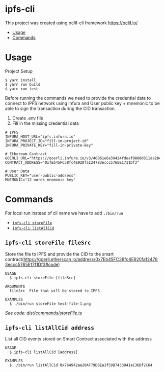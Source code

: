 # ipfs-cli

This project was created using oclif-cli framework
https://oclif.io/

<!-- toc -->

- [Usage](#usage)
- [Commands](#commands)
<!-- tocstop -->

# Usage

Project Setup

```sh-session
$ yarn install
$ yarn run build
$ yarn run test
```

Before running the commands we need to provide the credential data to connect to IPFS network using Infura and User public key + mnemonic to be able to sign the transaction during the CID transaction.

1. Create .env file
2. Fill in the missing credential data

```sh-session
# IPFS
INFURA_HOST_URL="ipfs.infura.io"
INFURA_PROJECT_ID="fill-in-project-id"
INFURA_PRIVATE_KEY="fill-in-private-key"

# Ethereum Contract
GOERLI_URL="https://goerli.infura.io/v3/40861e6a38424fdeaf9888d011aa284c"
CONTRACT_ADDRESS="0x7Eb45FC38fc4E920fa124783eccc5765E1711Df3"

# User Data
PUBLIC_KEY="user-public-address"
MNEMONIC="12 words mnemonic key"
```

# Commands

<!-- commands -->

For local run instead of cli name we have to add `./bin/run`

- [`ipfs-cli storeFile`](#ipfs-cli-hello-person)
- [`ipfs-cli listAllCid`](#ipfs-cli-hello-world)

## `ipfs-cli storeFile fileSrc`

Store the file to IPFS and provide the CID to the smart contract(https://goerli.etherscan.io/address/0x7Eb45FC38fc4E920fa124783eccc5765E1711Df3#code)

```
USAGE
  $ ipfs-cli storeFile [fileSrc]

ARGUMENTS
  fileSrc  File that will be stored to IPFS

EXAMPLES
  $ ./bin/run storeFile test-file-1.png
```

_See code: [dist/commands/storeFile.ts](https://github.com/Lykhoyda/ipfs-cli/blob/master/src/commands/storeFile.ts)_

## `ipfs-cli listAllCid address`

List all CID events stored on Smart Contract associated with the address

```
USAGE
  $ ipfs-cli listAllCid [address]

EXAMPLES
  $ ./bin/run listAllCid 0x764942ae20AF79D6Ea1f59B7433941aC36Df2C64
```
